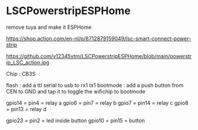 # LSCPowerstripESPHome
remove tuya and make it ESPHome


https://shop.action.com/en-nl/p/8712879159049/lsc-smart-connect-power-strip

https://github.com/v12345vtm/LSCPowerstripESPHome/blob/main/powerstrip_LSC_action.jpg

Chip : CB3S

flash : add a ttl serial to usb to rx1 tx1
bootmode  : add a push button from CEN to GND and tap it to toggle the wifichip to bootmode

gpio14 = pin4 = relay a
gpio6  = pin7 = relay b
gpio7  = pin14 = relay c
gpio8  = pin13 = relay d

gpio23 = pin2 = led inside button
gpio10 = pin15 = button



